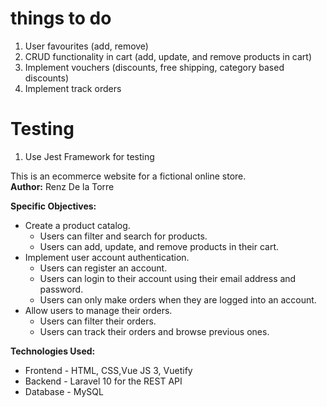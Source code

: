 # things to do
1. User favourites (add, remove)
2. CRUD functionality in cart (add, update, and remove products in cart)
3. Implement vouchers (discounts, free shipping, category based discounts)
4. Implement track orders

# Testing
1. Use Jest Framework for testing


This is an ecommerce website for a fictional online store. <br/>
<strong>Author:</strong> Renz De la Torre

<strong>Specific Objectives:</strong>
<ul>
    <li>
        Create a product catalog.
        <ul>
            <li>
                Users can filter and search for products.
            </li>
            <li>
                Users can add, update, and remove products in their cart.
            </li>
        </ul>
    </li>
     <li>
        Implement user account authentication.
        <ul>
            <li>
                Users can register an account.
            </li>
            <li>
                Users can login to their account using their email address and password.
            </li>
            <li>
                Users can only make orders when they are logged into an account.
            </li>
        </ul>
    </li>
    <li>
        Allow users to manage their orders.
        <ul>
            <li>
                Users can filter their orders.
            </li>
            <li>
                Users can track their orders and browse previous ones.
            </li>
        </ul>
    </li>
</ul>

<strong>Technologies Used:</strong><br />
<ul>
    <li>Frontend - HTML, CSS,Vue JS 3, Vuetify</li>
    <li>Backend - Laravel 10 for the REST API</li>
    <li>Database - MySQL</li>
</ul>



